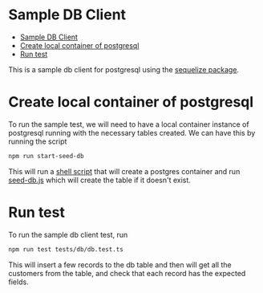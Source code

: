 # Sample DB Client

- [Sample DB Client](#sample-db-client)
- [Create local container of postgresql](#create-local-container-of-postgresql)
- [Run test](#run-test)

This is a sample db client for postgresql using the [sequelize package](https://www.npmjs.com/package/sequelize).

# Create local container of postgresql

To run the sample test, we will need to have a local container instance of postgresql running with the necessary tables created. We can have this by running the script

```bash
npm run start-seed-db
```

This will run a [shell script](./scripts/start-db.sh) that will create a postgres container and run [seed-db.js](./services/utilities/seed-db.js) which will create the table if it doesn't exist.

# Run test

To run the sample db client test, run 

```bash
npm run test tests/db/db.test.ts
```

This will insert a few records to the db table and then will get all the customers from the table, and check that each record has the expected fields.
